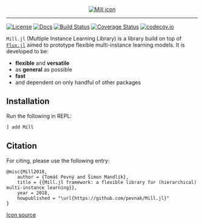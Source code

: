 <p align="center">
 <a href="https://github.com/pevnak/Mill.jl#references">
  <img src="https://github.com/pevnak/Mill.jl/raw/master/docs/src/assets/logo.svg" alt="Mill icon"/>
 </a>
</p>

---

[![License](https://img.shields.io/badge/License-MIT-blue.svg)](https://github.com/pevnak/Mill.jl/blob/master/LICENSE)
[![Docs](https://img.shields.io/badge/docs-stable-blue.svg)](https://pevnak.github.io/Mill.jl/stable)
[![Build Status](https://github.com/pevnak/Mill.jl/workflows/CI/badge.svg)](https://github.com/pevnak/Mill.jl/actions?query=workflow%3ACI)
[![Coverage Status](https://coveralls.io/repos/github/pevnak/Mill.jl/badge.svg?branch=master)](https://coveralls.io/github/pevnak/Mill.jl?branch=master)
[![codecov.io](http://codecov.io/github/Pevnak/Mill.jl/coverage.svg?branch=master)](http://codecov.io/github/Pevnak/Mill.jl?branch=master)

`Mill.jl` (Multiple Instance Learning Library) is a library build on top of [`Flux.jl`](https://fluxml.ai) aimed to prototype flexible multi-instance learning models. It is developed to be:

* **flexible** and **versatile**
* as **general** as possible
* **fast** 
* and dependent on only handful of other packages

## Installation

Run the following in REPL:

```julia
] add Mill
```

## Citation

For citing, please use the following entry:

```
@misc{Mill2018,
    author = {Tomáš Pevný and Šimon Mandlík},
    title = {{Mill.jl framework: a flexible library for (hierarchical) multi-instance learning}},
    year = 2018,
    howpublished = "\url{https://github.com/pevnak/Mill.jl}"
}
```

<a href="https://flyclipart.com/wind-turbine-png-clipart-windmill-pictures-windmill-png-471749">Icon source</a>

